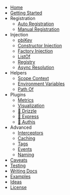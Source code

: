 - [Home](/)
- [Getting Started](getting-started.md)
- Registration
  - [Auto Registration](auto-registration.md)
  - [Manual Registration](manual-registration.md)
- Injection
  - [pbjKey](pbj-key.md)
  - [Constructor Injection](constructor-injection.md)
  - [Factory Injection](factory-injection.md)
  - [ListOf](list-of.md)
  - [Registry](registry.md)
  - [Async Resolution](async-resolution.md) 
- Helpers
  - [Scope Context](scope.md)
  - [Environment Variables](env.md)
  - [Path Of](path-of.md)
- Plugins
  - [Metrics](./plugins/metrics.md)
  - [Visualization](./plugins/visualization.md)
  - [🚧 Drizzle](./plugins/drizzle.md)
  - [🚧 Express](./plugins/express.md)
  - [🚧 Authjs](./plugins/authjs.md)
- Advanced
  - [Interceptors](advanced/interceptors.md)
  - [Caching](advanced/caching.md)
  - [Tags](advanced/tags.md)
  - [Events](advanced/service-events.md)
  - [Naming](advanced/name.md)
- [Caveats](caveats.md)
- [Testing](testing.md)
- [Writing Docs](writing-docs.md)
- [Examples](https://github.com/pbinj/pbj/tree/main/examples)
- [Ideas](ideas.md)
- [License](license.md)
